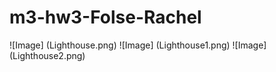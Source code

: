 # m3-hw3-Folse-Rachel

![Image] (Lighthouse.png)
![Image] (Lighthouse1.png)
![Image] (Lighthouse2.png)
